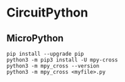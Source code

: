 # CircuitPython
## MicroPython

```
pip install --upgrade pip
python3 -m pip3 install -U mpy-cross
python3 -m mpy_cross --version
python3 -m mpy_cross <myfile>.py
```
